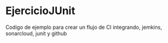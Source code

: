 # EjercicioJUnit
Codigo de ejemplo para crear un flujo de CI integrando, jemkins, sonarcloud, junit y github
